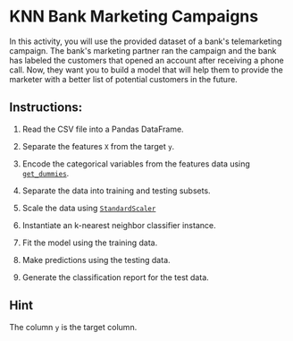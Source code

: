 # KNN Bank Marketing Campaigns

In this activity, you will use the provided dataset of a bank's telemarketing campaign. The bank's marketing partner ran the campaign and the bank has labeled the customers that opened an account after receiving a phone call. Now, they want you to build a model that will help them to provide the marketer with a better list of potential customers in the future.

## Instructions:

1. Read the CSV file into a Pandas DataFrame.

2. Separate the features `X` from the target `y`.

3. Encode the categorical variables from the features data using [`get_dummies`](https://pandas.pydata.org/pandas-docs/stable/reference/api/pandas.get_dummies.html).

4. Separate the data into training and testing subsets.

5. Scale the data using [`StandardScaler`](https://scikit-learn.org/stable/modules/generated/sklearn.preprocessing.StandardScaler.html)

6. Instantiate an k-nearest neighbor classifier instance.

7. Fit the model using the training data.

8. Make predictions using the testing data.

9. Generate the classification report for the test data.

## Hint

The column `y` is the target column.

